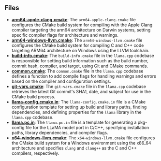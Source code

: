
## Files
- **[arm64-apple-clang.cmake](cmake/arm64-apple-clang.cmake.driver.md)**: The `arm64-apple-clang.cmake` file configures the CMake build system for compiling with the Apple Clang compiler targeting the arm64 architecture on Darwin systems, setting specific compiler flags for architecture and warnings.
- **[arm64-windows-llvm.cmake](cmake/arm64-windows-llvm.cmake.driver.md)**: The `arm64-windows-llvm.cmake` file configures the CMake build system for compiling C and C++ code targeting ARM64 architecture on Windows using the LLVM toolchain.
- **[build-info.cmake](cmake/build-info.cmake.driver.md)**: The `build-info.cmake` file in the `llama.cpp` codebase is responsible for setting build information such as the build number, commit hash, compiler, and target, using Git and CMake commands.
- **[common.cmake](cmake/common.cmake.driver.md)**: The `common.cmake` file in the `llama.cpp` codebase defines a function to add compile flags for handling warnings and errors based on the compiler and configuration settings.
- **[git-vars.cmake](cmake/git-vars.cmake.driver.md)**: The `git-vars.cmake` file in the `llama.cpp` codebase retrieves the latest Git commit's SHA1, date, and subject for use in the CMake build process.
- **[llama-config.cmake.in](cmake/llama-config.cmake.in.driver.md)**: The `llama-config.cmake.in` file is a CMake configuration template for setting up build and library paths, finding dependencies, and defining properties for the `llama` library in the `llama.cpp` codebase.
- **[llama.pc.in](cmake/llama.pc.in.driver.md)**: The `llama.pc.in` file is a template for generating a pkg-config file for the LLaMA model port in C/C++, specifying installation paths, library dependencies, and compiler flags.
- **[x64-windows-llvm.cmake](cmake/x64-windows-llvm.cmake.driver.md)**: The `x64-windows-llvm.cmake` file configures the CMake build system for a Windows environment using the x86_64 architecture and specifies `clang` and `clang++` as the C and C++ compilers, respectively.

